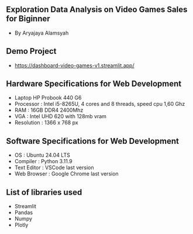 ## Exploration Data Analysis on Video Games Sales for Biginner
- By Aryajaya Alamsyah

## Demo Project
- https://dashboard-video-games-v1.streamlit.app/

## Hardware Specifications for Web Development
- Laptop HP Probook 440 G6
- Processor : Intel i5-8265U, 4 cores and 8 threads, speed cpu 1,60 Ghz
- RAM : 16GB DDR4 2400Mhz
- VGA : Intel UHD 620 with 128mb vram
- Resolution : 1366 x 768 px

## Software Specifications for Web Development
- OS : Ubuntu 24.04 LTS
- Compiler : Python 3.11.9
- Text Editor : VSCode last version
- Web Browser : Google Chrome last version

## List of libraries used
- Streamlit
- Pandas
- Numpy
- Plotly
